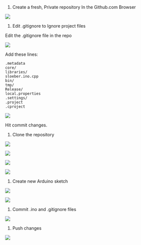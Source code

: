 1. Create a fresh, Private repository In the Github.com Browser

![](docs/startFreshArduinoProject/makeNewRepo1.png)

1. Edit .gitignore to Ignore project files

Edit the .gitignore file in the repo

![](docs/startFreshArduinoProject/updateIgnore1.png)

Add these lines: 

   ```
   .metadata
   core/
   libraries/
   sloeber.ino.cpp
   bin/
   tmp/
   Release/
   local.properties
   .settings/
   .project
   .cproject
   ```
![](docs/startFreshArduinoProject/updateIgnore2.png)

Hit commit changes.

1. Clone the repository

![](docs/startFreshArduinoProject/clonerepo1.png)

![](docs/startFreshArduinoProject/clonerepo2.png)

![](docs/startFreshArduinoProject/clonerepo3.png)

![](docs/startFreshArduinoProject/clonerepo4.png)


1. Create new Arduino sketch

![](docs/startFreshArduinoProject/createSketch2.png)

![](docs/startFreshArduinoProject/createSketch3.png)


1. Commit .ino and .gitignore files


![](docs/startFreshArduinoProject/commitIno.png)

1. Push changes


![](docs/startFreshArduinoProject/pushUpstream.png)



